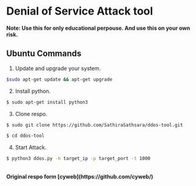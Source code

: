 # Denial of Service Attack tool 

<b>Note: Use this for only educational perpouse. And use this on your own risk.</b>

## Ubuntu Commands 

1. Update and upgrade your system.

```bash
$sudo apt-get update && apt-get upgrade
```

2. Install python.

```bash
$ sudo apt-get install python3
```

3. Clone respo.

```bash
$ sudo git clone https://github.com/SathiraSathsara/ddos-tool.git
```

```bash
$ cd ddos-tool
```

4. Start Attack.

```bash
$ python3 ddos.py -h target_ip -p target_port -t 1000 
```



<br>
<b> Original respo form [cyweb](https://github.com/cyweb/)
